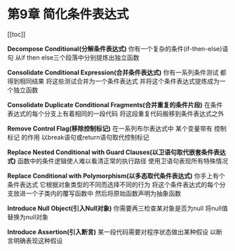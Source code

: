 # 第9章 简化条件表达式

[[toc]]

**Decompose Conditional(分解条件表达式)**
你有一个复杂的条件(if-then-else)语句
从if then else三个段落中分别提炼出独立函数

**Consolidate Conditional Expression(合并条件表达式)**
你有一系列条件测试 都得到相同结果
将这些测试合并为一个条件表达式 并将这个条件表达式提炼成为一个独立函数

**Consolidate Duplicate Conditional Fragments(合并重复的条件片段)**
在条件表达式的每个分支上有着相同的一段代码
将这段重复代码搬移到条件表达式之外

**Remove Control Flag(移除控制标记)**
在一系列布尔表达式中 某个变量带有 控制标记 的作用
以break语句或return语句取代控制标记

**Replace Nested Conditional with Guard Clauses(以卫语句取代嵌套条件表达式)**
函数中的条件逻辑使人难以看清正常的执行路径
使用卫语句表现所有特殊情况

**Replace Conditional with Polymorphism(以多态取代条件表达式)**
你手上有个条件表达式 它根据对象类型的不同而选择不同的行为
将这个条件表达式的每个分支放进一个子类内的覆写函数中 然后将原始函数声明为抽象函数

**Introduce Null Object(引入Null对象)**
你需要再三检查某对象是否为null
将null值替换为null对象

**Introduce Assertion(引入断言)**
某一段代码需要对程序状态做出某种假设
以断言明确表现这种假设
